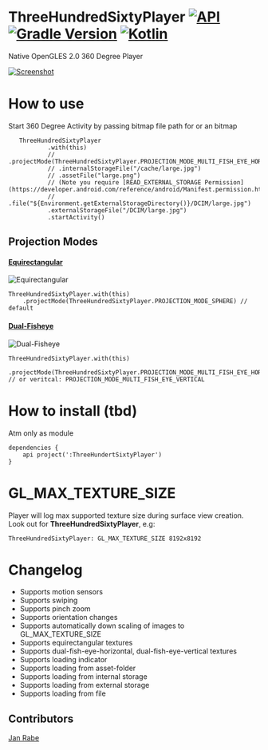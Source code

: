 # ThreeHundredSixtyPlayer [![API](https://img.shields.io/badge/API-15%2B-brightgreen.svg?style=flat)](https://android-arsenal.com/api?level=17) [![Gradle Version](https://img.shields.io/badge/gradle-4.8.1-green.svg)](https://docs.gradle.org/current/release-notes)  [![Kotlin](https://img.shields.io/badge/kotlin-1.2.51-green.svg)](https://kotlinlang.org/)  

Native OpenGLES 2.0 360 Degree Player

[![Screenshot](https://git.exozet.com/mobile-de/POC/android-360-player/raw/master/demo.gif)](https://git.exozet.com/mobile-de/POC/android-360-player/raw/master/demo.gif)

# How to use

Start 360 Degree Activity by passing bitmap file path for or an  bitmap

       ThreeHundredSixtyPlayer
               .with(this)
               // .projectMode(ThreeHundredSixtyPlayer.PROJECTION_MODE_MULTI_FISH_EYE_HORIZONTAL)
               // .internalStorageFile("/cache/large.jpg")
               // .assetFile("large.png")
               // (Note you require [READ_EXTERNAL_STORAGE Permission](https://developer.android.com/reference/android/Manifest.permission.html#READ_EXTERNAL_STORAGE))
               // .file("${Environment.getExternalStorageDirectory()}/DCIM/large.jpg") 
               .externalStorageFile("/DCIM/large.jpg")
               .startActivity() 
     
## Projection Modes

#### [Equirectangular](https://developers.theta360.com/en/docs/introduction/)

![Equirectangular](https://developers.theta360.com/intl/common/img/equirectangular.bmp)

    ThreeHundredSixtyPlayer.with(this)
        .projectMode(ThreeHundredSixtyPlayer.PROJECTION_MODE_SPHERE) // default

#### [Dual-Fisheye](https://developers.theta360.com/en/docs/introduction/)

![Dual-Fisheye](https://developers.theta360.com/intl/common/img/dualfisheye.bmp)

    ThreeHundredSixtyPlayer.with(this)
        .projectMode(ThreeHundredSixtyPlayer.PROJECTION_MODE_MULTI_FISH_EYE_HORIZONTAL) // or veritcal: PROJECTION_MODE_MULTI_FISH_EYE_VERTICAL

# How to install (tbd)

Atm only as module
    
    dependencies {
        api project(':ThreeHundertSixtyPlayer')
    }
    
# GL_MAX_TEXTURE_SIZE

Player will log max supported texture size during surface view creation. Look out for **ThreeHundredSixtyPlayer**, e.g:
    
    ThreeHundredSixtyPlayer: GL_MAX_TEXTURE_SIZE 8192x8192    
    
# Changelog

* Supports motion sensors
* Supports swiping 
* Supports pinch zoom
* Supports orientation changes
* Supports automatically down scaling of images to GL_MAX_TEXTURE_SIZE
* Supports equirectangular textures 
* Supports dual-fish-eye-horizontal, dual-fish-eye-vertical textures 
* Supports loading indicator
* Supports loading from asset-folder
* Supports loading from internal storage
* Supports loading from external storage
* Supports loading from file 

## Contributors

[Jan Rabe](jan.rabe@exozet.com)